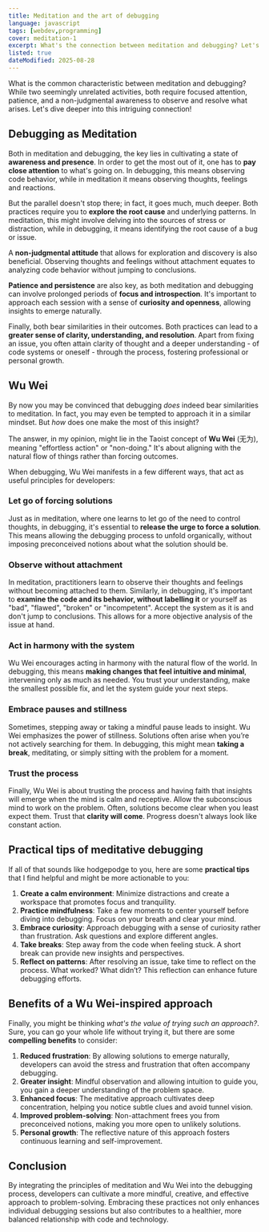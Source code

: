 ```yaml
---
title: Meditation and the art of debugging
language: javascript
tags: [webdev,programming]
cover: meditation-1
excerpt: What's the connection between meditation and debugging? Let's find out.
listed: true
dateModified: 2025-08-28
---
```


What is the common characteristic between meditation and debugging? While two seemingly unrelated activities, both require focused attention, patience, and a non-judgmental awareness to observe and resolve what arises. Let's dive deeper into this intriguing connection!

## Debugging as Meditation

Both in meditation and debugging, the key lies in cultivating a state of **awareness and presence**. In order to get the most out of it, one has to **pay close attention** to what's going on. In debugging, this means observing code behavior, while in meditation it means observing thoughts, feelings and reactions.

But the parallel doesn't stop there; in fact, it goes much, much deeper. Both practices require you to **explore the root cause** and underlying patterns. In meditation, this might involve delving into the sources of stress or distraction, while in debugging, it means identifying the root cause of a bug or issue.

A **non-judgmental attitude** that allows for exploration and discovery is also beneficial. Observing thoughts and feelings without attachment equates to analyzing code behavior without jumping to conclusions.

**Patience and persistence** are also key, as both meditation and debugging can involve prolonged periods of **focus and introspection**. It's important to approach each session with a sense of **curiosity and openness**, allowing insights to emerge naturally.

Finally, both bear similarities in their outcomes. Both practices can lead to a **greater sense of clarity, understanding, and resolution**. Apart from fixing an issue, you often attain clarity of thought and a deeper understanding - of code systems or oneself - through the process, fostering professional or personal growth.

## Wu Wei

By now you may be convinced that debugging *does* indeed bear similarities to meditation. In fact, you may even be tempted to approach it in a similar mindset. But *how* does one make the most of this insight?

The answer, in my opinion, might lie in the Taoist concept of **Wu Wei** (无为), meaning "effortless action" or "non-doing." It's about aligning with the natural flow of things rather than forcing outcomes.

When debugging, Wu Wei manifests in a few different ways, that act as useful principles for developers:

### Let go of forcing solutions

Just as in meditation, where one learns to let go of the need to control thoughts, in debugging, it's essential to **release the urge to force a solution**. This means allowing the debugging process to unfold organically, without imposing preconceived notions about what the solution should be.

### Observe without attachment

In meditation, practitioners learn to observe their thoughts and feelings without becoming attached to them. Similarly, in debugging, it's important to **examine the code and its behavior, without labelling it** or yourself as "bad", "flawed", "broken" or "incompetent". Accept the system as it is and don't jump to conclusions. This allows for a more objective analysis of the issue at hand.

### Act in harmony with the system

Wu Wei encourages acting in harmony with the natural flow of the world. In debugging, this means **making changes that feel intuitive and minimal**, intervening only as much as needed. You trust your understanding, make the smallest possible fix, and let the system guide your next steps.

### Embrace pauses and stillness

Sometimes, stepping away or taking a mindful pause leads to insight. Wu Wei emphasizes the power of stillness. Solutions often arise when you’re not actively searching for them. In debugging, this might mean **taking a break**, meditating, or simply sitting with the problem for a moment.

### Trust the process

Finally, Wu Wei is about trusting the process and having faith that insights will emerge when the mind is calm and receptive. Allow the subconscious mind to work on the problem. Often, solutions become clear when you least expect them. Trust that **clarity will come**. Progress doesn't always look like constant action.

## Practical tips of meditative debugging

If all of that sounds like hodgepodge to you, here are some **practical tips** that I find helpful and might be more actionable to you:

1. **Create a calm environment**: Minimize distractions and create a workspace that promotes focus and tranquility.
2. **Practice mindfulness**: Take a few moments to center yourself before diving into debugging. Focus on your breath and clear your mind.
3. **Embrace curiosity**: Approach debugging with a sense of curiosity rather than frustration. Ask questions and explore different angles.
4. **Take breaks**: Step away from the code when feeling stuck. A short break can provide new insights and perspectives.
5. **Reflect on patterns**: After resolving an issue, take time to reflect on the process. What worked? What didn’t? This reflection can enhance future debugging efforts.

## Benefits of a Wu Wei-inspired approach

Finally, you might be thinking *what's the value of trying such an approach?*. Sure, you can go your whole life without trying it, but there are some **compelling benefits** to consider:

1. **Reduced frustration**: By allowing solutions to emerge naturally, developers can avoid the stress and frustration that often accompany debugging.
2. **Greater insight**: Mindful observation and allowing intuition to guide you, you gain a deeper understanding of the problem space.
3. **Enhanced focus**: The meditative approach cultivates deep concentration, helping you notice subtle clues and avoid tunnel vision.
4. **Improved problem-solving**: Non-attachment frees you from preconceived notions, making you more open to unlikely solutions.
5. **Personal growth**: The reflective nature of this approach fosters continuous learning and self-improvement.

## Conclusion

By integrating the principles of meditation and Wu Wei into the debugging process, developers can cultivate a more mindful, creative, and effective approach to problem-solving. Embracing these practices not only enhances individual debugging sessions but also contributes to a healthier, more balanced relationship with code and technology.
